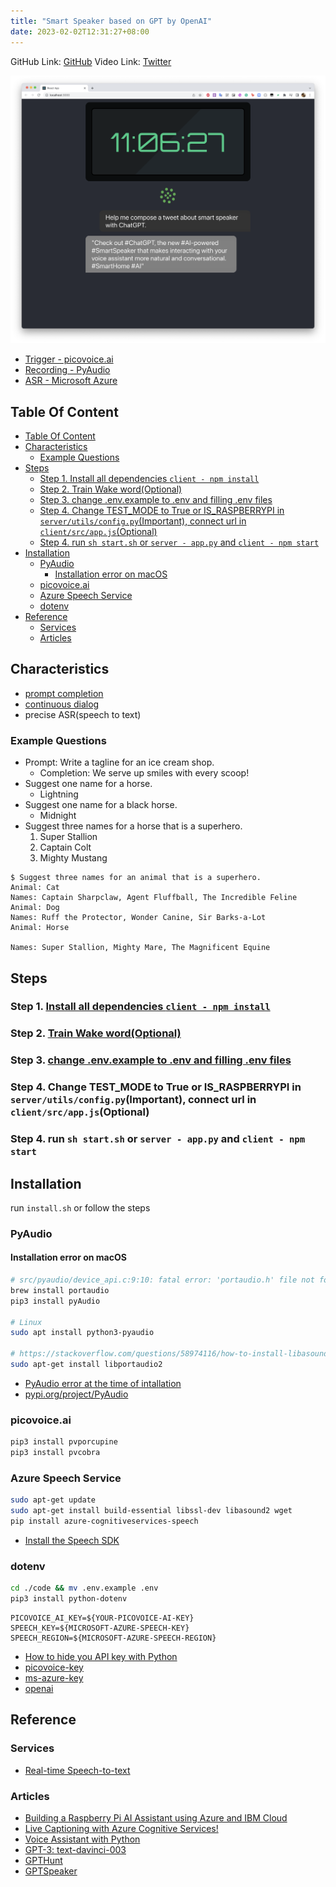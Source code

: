 ```yaml
---
title: "Smart Speaker based on GPT by OpenAI"
date: 2023-02-02T12:31:27+08:00
---
```


GitHub Link: [GitHub](https://github.com/yongfrank/SmartSpeaker)
Video Link: [Twitter](https://twitter.com/i/status/1629315971977719808)

![GPT-Screenshot](https://github.com/yongfrank/SmartSpeaker/raw/master/resources/screenshot.png)

- [Trigger - picovoice.ai](https://picovoice.ai/docs/quick-start/porcupine-python/)
- [Recording - PyAudio](https://pypi.org/project/PyAudio/)
- [ASR - Microsoft Azure](https://learn.microsoft.com/en-us/azure/cognitive-services/speech-service/get-started-speech-to-text?tabs=macos%2Cterminal&pivots=programming-language-python)

## Table Of Content

- [Table Of Content](#table-of-content)
- [Characteristics](#characteristics)
  - [Example Questions](#example-questions)
- [Steps](#steps)
  - [Step 1. Install all dependencies `client - npm install`](#step-1-install-all-dependencies-client---npm-install)
  - [Step 2. Train Wake word(Optional)](#step-2-train-wake-wordoptional)
  - [Step 3. change .env.example to .env and filling .env files](#step-3-change-envexample-to-env-and-filling-env-files)
  - [Step 4. Change TEST\_MODE to True or IS\_RASPBERRYPI in `server/utils/config.py`(Important), connect url in `client/src/app.js`(Optional)](#step-4-change-test_mode-to-true-or-is_raspberrypi-in-serverutilsconfigpyimportant-connect-url-in-clientsrcappjsoptional)
  - [Step 4. run `sh start.sh` or `server - app.py` and `client - npm start`](#step-4-run-sh-startsh-or-server---apppy-and-client---npm-start)
- [Installation](#installation)
  - [PyAudio](#pyaudio)
    - [Installation error on macOS](#installation-error-on-macos)
  - [picovoice.ai](#picovoiceai)
  - [Azure Speech Service](#azure-speech-service)
  - [dotenv](#dotenv)
- [Reference](#reference)
  - [Services](#services)
  - [Articles](#articles)

## Characteristics

- [prompt completion](https://platform.openai.com/docs/quickstart/introduction)
- [continuous dialog](https://platform.openai.com/docs/quickstart/introduction)
- precise ASR(speech to text)

### Example Questions

- Prompt: Write a tagline for an ice cream shop.
  - Completion: We serve up smiles with every scoop!
- Suggest one name for a horse.
  - Lightning
- Suggest one name for a black horse.
  - Midnight
- Suggest three names for a horse that is a superhero.
  1. Super Stallion
  2. Captain Colt
  3. Mighty Mustang

```ChatGPT
$ Suggest three names for an animal that is a superhero.
Animal: Cat
Names: Captain Sharpclaw, Agent Fluffball, The Incredible Feline
Animal: Dog
Names: Ruff the Protector, Wonder Canine, Sir Barks-a-Lot
Animal: Horse

Names: Super Stallion, Mighty Mare, The Magnificent Equine
```

## Steps

### Step 1. [Install all dependencies `client - npm install`](#installation)

### Step 2. [Train Wake word(Optional)](https://console.picovoice.ai/ppn)

### Step 3. [change .env.example to .env and filling .env files](#dotenv)

### Step 4. Change TEST_MODE to True or IS_RASPBERRYPI in `server/utils/config.py`(Important), connect url in `client/src/app.js`(Optional)

### Step 4. run `sh start.sh` or `server - app.py` and `client - npm start`

## Installation

run `install.sh` or follow the steps

### PyAudio

#### Installation error on macOS

```bash
# src/pyaudio/device_api.c:9:10: fatal error: 'portaudio.h' file not found
brew install portaudio
pip3 install pyAudio

# Linux
sudo apt install python3-pyaudio

# https://stackoverflow.com/questions/58974116/how-to-install-libasound2-dev-32-bit-without-using-apt-get
sudo apt-get install libportaudio2
```

- [PyAudio error at the time of intallation](https://stackoverflow.com/questions/71072094/pyaudio-error-at-the-time-of-intallation-subprocess-exited-with-error)
- [pypi.org/project/PyAudio](https://pypi.org/project/PyAudio/)

### picovoice.ai

```bash
pip3 install pvporcupine
pip3 install pvcobra
```

### Azure Speech Service

```bash
sudo apt-get update
sudo apt-get install build-essential libssl-dev libasound2 wget
pip install azure-cognitiveservices-speech
```

- [Install the Speech SDK](https://learn.microsoft.com/en-us/azure/cognitive-services/speech-service/quickstarts/setup-platform?pivots=programming-language-python&tabs=linux%2Cubuntu%2Cdotnet%2Cjre%2Cmaven%2Cnodejs%2Cmac%2Cpypi)

### dotenv

```bash
cd ./code && mv .env.example .env
pip3 install python-dotenv
```

```.env
PICOVOICE_AI_KEY=${YOUR-PICOVOICE-AI-KEY}
SPEECH_KEY=${MICROSOFT-AZURE-SPEECH-KEY}
SPEECH_REGION=${MICROSOFT-AZURE-SPEECH-REGION}
```

- [How to hide you API key with Python](https://bornforthis.cn/posts/19.html)
- [picovoice-key](https://picovoice.ai/docs/quick-start/porcupine-python/)
- [ms-azure-key](https://learn.microsoft.com/en-us/azure/cognitive-services/cognitive-services-apis-create-account?tabs=multiservice%2Canomaly-detector%2Clanguage-service%2Ccomputer-vision%2Cmacos#clean-up-resources)
- [openai](https://platform.openai.com/docs/quickstart)

## Reference

### Services

- [Real-time Speech-to-text](https://speech.microsoft.com/portal/speechtotexttool)

### Articles

- [Building a Raspberry Pi AI Assistant using Azure and IBM Cloud](https://fadyanwar.com/index.php/2020/06/27/building-a-raspberry-pi-ai-assistant-using-azure-and-ibm-cloud/)
- [Live Captioning with Azure Cognitive Services!](https://www.hackster.io/jenfoxbot/live-captioning-with-azure-cognitive-services-02c3f7)
- [Voice Assistant with Python](https://blog.csdn.net/m0_57307642/article/details/120849915)
- [GPT-3: text-davinci-003](https://platform.openai.com/docs/models/overview)
- [GPTHunt](https://www.bilibili.com/video/BV11M411F7Ww/?share_source=copy_web&vd_source=bf4952280cde801b178268abc99a7047)
- [GPTSpeaker](https://mp.weixin.qq.com/s/NUGygw8JgkdemVicO6fiPw)
